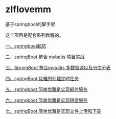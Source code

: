 # zlflovemm
基于springboot的脚手架

这个项目是配套系列教程的。

[一、springboot起航](https://blog.csdn.net/qq_27790011/article/details/100985514)

[二、springBoot 整合 mybatis 项目实战](https://blog.csdn.net/qq_27790011/article/details/101038355)

[三、SpringBoot 整合mybatis 多数据源以及分库分表](https://blog.csdn.net/qq_27790011/article/details/101113826)

[四、springBoot 优雅的创建定时任务](https://blog.csdn.net/qq_27790011/article/details/101450346)

[五、springboot 简单优雅是实现邮件服务](https://blog.csdn.net/qq_27790011/article/details/102507677)

[六、springboot 简单优雅是实现短信服务](https://blog.csdn.net/qq_27790011/article/details/102546022)

[七、springBoot 简单优雅是实现文件上传和下载](https://blog.csdn.net/qq_27790011/article/details/102785895)



